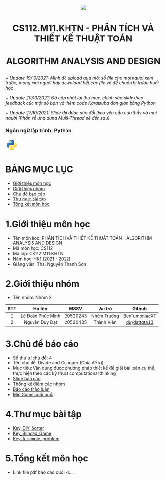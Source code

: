 <p align="center">
  <img src="https://camo.githubusercontent.com/29fa0dade8ce1281054a2a4844513e68f8868f15057452c709392fe49b01d398/68747470733a2f2f692e696d6775722e636f6d2f576d4d6e5352742e706e67" />
</p>


# <p align="center"> CS112.M11.KHTN - PHÂN TÍCH VÀ THIẾT KẾ THUẬT TOÁN
  
# <p align="center"> ALGORITHM ANALYSIS AND DESIGN


*+ Update 19/10/2021: Mình đã upload qua một số file cho mọi người xem trước, mong mọi người hãy download hết các file về để chuẩn bị trước buổi học*

*+ Update 20/10/2021: Đã cập nhật lại thư mục, chỉnh sửa slide theo feedback của một số bạn và thêm code Karatsuba đơn giản bằng Python*

*+ Update 27/10/2021: Slide đã được sửa đổi theo yêu cầu của thầy và mọi người (Phần về ứng dụng Multi-Thread sẽ đến sau)*


<h3 align="left">Ngôn ngữ lập trình: Python</h3>
<p align="left"> <a href="https://www.python.org" target="_blank" rel="noreferrer"> <img src="https://raw.githubusercontent.com/devicons/devicon/master/icons/python/python-original.svg" alt="python" width="40" height="40"/> </a> </p>

# BẢNG MỤC LỤC
- [Giới thiệu môn học](https://github.com/BenTumoniacXT/CS112_PhucMinh_DuyDat#1gi%E1%BB%9Bi-thi%E1%BB%87u-m%C3%B4n-h%E1%BB%8Dc)
- [Giới thiệu nhóm](https://github.com/BenTumoniacXT/CS112_PhucMinh_DuyDat#2gi%E1%BB%9Bi-thi%E1%BB%87u-nh%C3%B3m)
- [Chủ đề báo cáo](https://github.com/BenTumoniacXT/CS112_PhucMinh_DuyDat#3ch%E1%BB%A7-%C4%91%E1%BB%81-b%C3%A1o-c%C3%A1o)
- [Thư mục bài tập](https://github.com/BenTumoniacXT/CS112_PhucMinh_DuyDat#4th%C6%B0-m%E1%BB%A5c-b%C3%A0i-t%E1%BA%ADp)
- [Tổng kết môn học](https://github.com/BenTumoniacXT/CS112_PhucMinh_DuyDat#5t%E1%BB%95ng-k%E1%BA%BFt-m%C3%B4n-h%E1%BB%8Dc)

# 1.Giới thiệu môn học
- Tên môn học: PHÂN TÍCH VÀ THIẾT KẾ THUẬT TOÁN - ALGORITHM ANALYSIS AND DESIGN
- Mã môn học: CS112
- Mã lớp: CS112.M11.KHTN
- Năm học: HK1 (2021 - 2022)
- Giảng viên: Ths. Nguyễn Thanh Sơn
# 2.Giới thiệu nhóm
- Tên nhóm: Nhóm 2

|STT|Họ tên|MSSV|Vai trò|Github|
|:---:|:-----:|:------:|:------:|:------:|
|1|Lê Đoàn Phúc Minh|20520243|Nhóm Trường|[BenTumoniacXT](https://github.com/BenTumoniacXT)|
|2|Nguyễn Duy Đạt|20520435|Thành Viên|[duydattqta13](https://github.com/duydattqta13)|
# 3.Chủ đề báo cáo
- Số thứ tự chủ đề: 4
- Tên chủ đề: Divide and Conquer (Chia để trị)
- Mục tiêu: Vận dụng được phương pháp thiết kế để giải bài toán cụ thể, thực hiện theo các kỹ thuật computational thinking
- [Slide báo cáo](https://github.com/BenTumoniacXT/CS112_PhucMinh_DuyDat/blob/main/DAA_DAC_Release2-1.pdf)
- [Thống kê điểm các nhóm](https://github.com/BenTumoniacXT/CS112_PhucMinh_DuyDat/blob/main/Assignments/Scoreboard.xlsx)
- [Báo cáo thảo luận](https://docs.google.com/spreadsheets/d/1MQQ0btZaCDPxWkkSKl6q3FBGyKCeIGUcval5UzHFlxo/edit?fbclid=IwAR1_ytQwsvxIGZjIw4_EXJRtBCL9nS4rwol4sR6j11FvooMBwppYqyn2wHc#gid=1307696585)
- [MiniGame cuối buổi](https://github.com/BenTumoniacXT/CS112_PhucMinh_DuyDat/blob/main/MiniGame.pptm)
# 4.Thư mục bài tập
  + [Key_DIY_Sorter](https://github.com/BenTumoniacXT/CS112_PhucMinh_DuyDat/tree/main/Assignments/A%20-%20DIY%20Sorter)
  + [Key_Blinded_Game](https://github.com/BenTumoniacXT/CS112_PhucMinh_DuyDat/blob/main/Code/blinded_game.py)
  + [Key_A_simple_problem](https://github.com/BenTumoniacXT/CS112_PhucMinh_DuyDat/tree/main/Assignments/C%20-%20A%20Simple%20Problem)
# 5.Tổng kết môn học
- Link file pdf báo cáo cuối kì:...
